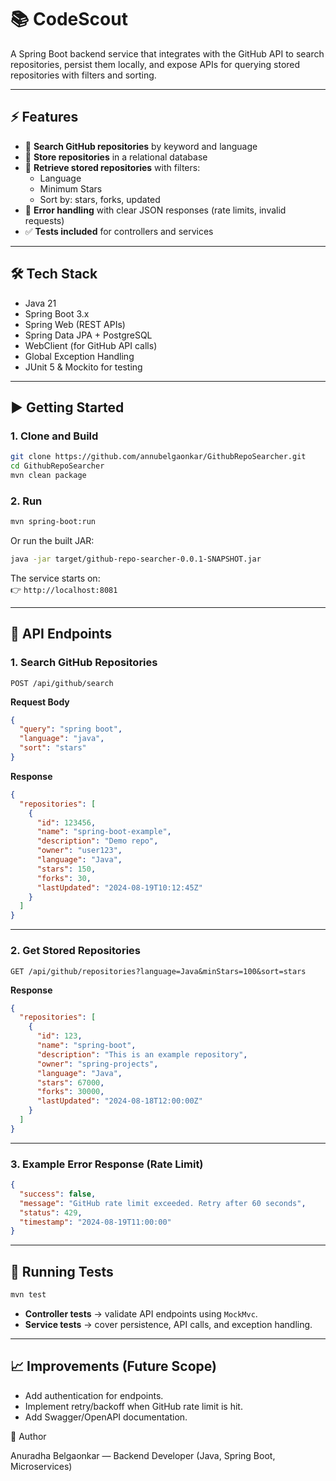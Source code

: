 # 📚 CodeScout

A Spring Boot backend service that integrates with the GitHub API to search repositories, persist them locally, and expose APIs for querying stored repositories with filters and sorting.

---

## ⚡ Features
- 🔎 **Search GitHub repositories** by keyword and language  
- 💾 **Store repositories** in a relational database  
- 📂 **Retrieve stored repositories** with filters:  
  - Language  
  - Minimum Stars  
  - Sort by: stars, forks, updated  
- 🚨 **Error handling** with clear JSON responses (rate limits, invalid requests)  
- ✅ **Tests included** for controllers and services  

---

## 🛠️ Tech Stack
- Java 21
- Spring Boot 3.x
- Spring Web (REST APIs)
- Spring Data JPA + PostgreSQL
- WebClient (for GitHub API calls)
- Global Exception Handling
- JUnit 5 & Mockito for testing

---

## ▶️ Getting Started  

### 1. Clone and Build
```bash
git clone https://github.com/annubelgaonkar/GithubRepoSearcher.git
cd GithubRepoSearcher
mvn clean package
```

### 2. Run
```bash
mvn spring-boot:run
```
Or run the built JAR:
```bash
java -jar target/github-repo-searcher-0.0.1-SNAPSHOT.jar
```

The service starts on:  
👉 `http://localhost:8081`

---

## 📌 API Endpoints  

### 1. Search GitHub Repositories  
`POST /api/github/search`  

**Request Body**
```json
{
  "query": "spring boot",
  "language": "java",
  "sort": "stars"
}
```

**Response**
```json
{
  "repositories": [
    {
      "id": 123456,
      "name": "spring-boot-example",
      "description": "Demo repo",
      "owner": "user123",
      "language": "Java",
      "stars": 150,
      "forks": 30,
      "lastUpdated": "2024-08-19T10:12:45Z"
    }
  ]
}
```

---

### 2. Get Stored Repositories  
`GET /api/github/repositories?language=Java&minStars=100&sort=stars`  

**Response**
```json
{
  "repositories": [
    {
      "id": 123,
      "name": "spring-boot",
      "description": "This is an example repository",
      "owner": "spring-projects",
      "language": "Java",
      "stars": 67000,
      "forks": 30000,
      "lastUpdated": "2024-08-18T12:00:00Z"
    }
  ]
}
```

---

### 3. Example Error Response (Rate Limit)  
```json
{
  "success": false,
  "message": "GitHub rate limit exceeded. Retry after 60 seconds",
  "status": 429,
  "timestamp": "2024-08-19T11:00:00"
}
```

---

## 🧪 Running Tests
```bash
mvn test
```

- **Controller tests** → validate API endpoints using `MockMvc`.  
- **Service tests** → cover persistence, API calls, and exception handling.  

---

## 📈 Improvements (Future Scope)
- Add authentication for endpoints.  
- Implement retry/backoff when GitHub rate limit is hit.  
- Add Swagger/OpenAPI documentation.  

👤 Author

Anuradha Belgaonkar — Backend Developer (Java, Spring Boot, Microservices)